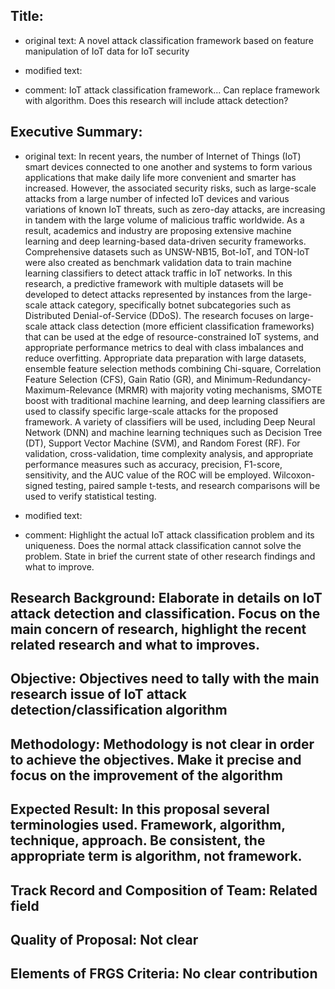 
## Title: 
- original text: A novel attack classification framework based on feature manipulation of IoT data for IoT security
- modified text:

- comment: IoT attack classification framework... Can replace framework with algorithm. Does this research will include attack detection?

## Executive Summary:
- original text: In recent years, the number of Internet of Things (IoT) smart devices connected to one another and systems to form various applications that make daily life more convenient and smarter has increased. However, the associated security risks, such as large-scale attacks from a large number of infected IoT devices and various variations of known IoT threats, such as zero-day attacks, are increasing in tandem with the large volume of malicious traffic worldwide. As a result, academics and industry are proposing extensive machine learning and deep learning-based data-driven security frameworks. Comprehensive datasets such as UNSW-NB15, Bot-IoT, and TON-IoT were also created as benchmark validation data to train machine learning classifiers to detect attack traffic in IoT networks. In this research, a predictive framework with multiple datasets will be developed to detect attacks represented by instances from the large-scale attack category, specifically botnet subcategories such as Distributed Denial-of-Service (DDoS). The research focuses on large-scale attack class detection (more efficient classification frameworks) that can be used at the edge of resource-constrained IoT systems, and appropriate performance metrics to deal with class imbalances and reduce overfitting. Appropriate data preparation with large datasets, ensemble feature selection methods combining Chi-square, Correlation Feature Selection (CFS), Gain Ratio (GR), and Minimum-Redundancy-Maximum-Relevance (MRMR) with majority voting mechanisms, SMOTE boost with traditional machine learning, and deep learning classifiers are used to classify specific large-scale attacks for the proposed framework. A variety of classifiers will be used, including Deep Neural Network (DNN) and machine learning techniques such as Decision Tree (DT), Support Vector Machine (SVM), and Random Forest (RF). For validation, cross-validation, time complexity analysis, and appropriate performance measures such as accuracy, precision, F1-score, sensitivity, and the AUC value of the ROC will be employed. Wilcoxon-signed testing, paired sample t-tests, and research comparisons will be used to verify statistical testing.

- modified text:

- comment: Highlight the actual IoT attack classification problem and its uniqueness. Does the normal attack classification cannot solve the problem. State in brief the current state of other research findings and what to improve.

## Research Background: Elaborate in details on IoT attack detection and classification. Focus on the main concern of research, highlight the recent related research and what to improves.

## Objective: Objectives need to tally with the main research issue of IoT attack detection/classification algorithm

## Methodology: Methodology is not clear in order to achieve the objectives. Make it precise and focus on the improvement of the algorithm

## Expected Result: In this proposal several terminologies used. Framework, algorithm, technique, approach. Be consistent, the appropriate term is algorithm, not framework.

## Track Record and Composition of Team: Related field

## Quality of Proposal: Not clear

## Elements of FRGS Criteria: No clear contribution
